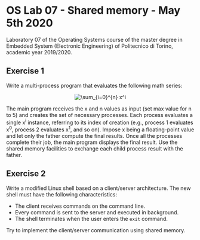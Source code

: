 # OS Lab 07 - Shared memory - May 5th 2020
Laboratory 07 of the Operating Systems course of the master degree in Embedded System (Electronic Engineering) of Politecnico di Torino, academic year 2019/2020.<br/>

## Exercise 1
Write a multi-process program that evaluates the following math series:

<p align="center">
<img src=
"https://render.githubusercontent.com/render/math?math=%5Cdisplaystyle+%5Csum_%7Bi%3D0%7D%5E%7Bn%7D+2%5Ei%0A" 
alt="\sum_{i=0}^{n} x^i">
</p>

The main program receives the x and n values as input (set max value for n to 5) and creates the set of necessary processes.
Each process evaluates a single x<sup>i</sup> instance, referring to its index of creation (e.g., process 1 evaluates x<sup>0</sup>, process 2 evaluates x<sup>1</sup>, and so on).
Impose x being a floating-point value and let only the father compute the final results.
Once all the processes complete their job, the main program displays the final result.
Use the shared memory facilities to exchange each child process result with the father.

## Exercise 2
Write a modified Linux shell based on a client/server architecture.
The new shell must have the following characteristics:
- The client receives commands on the command line.
- Every command is sent to the server and executed in background.
- The shell terminates when the user enters the `exit` command.

Try to implement the client/server communication using shared memory.

[//]: # (https://tex-image-link-generator.herokuapp.com/)
